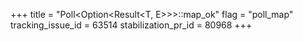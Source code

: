 +++
title = "Poll<Option<Result<T, E>>>::map_ok"
flag = "poll_map"
tracking_issue_id = 63514
stabilization_pr_id = 80968
+++
